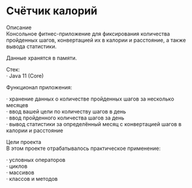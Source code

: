 # Счётчик калорий
    
Описание    
Консольное фитнес-приложение для фиксирования количества пройденных шагов, конвертацией их в калории и расстояние, а также вывода статистики.

Данные хранятся в памяти.

Стек:   
· Java 11 (Core)    

 Функционал приложения: 

 · хранение данных о количестве пройденных шагов за несколько месяцев   
 · ввод вашей цели по количеству шагов в день   
 · ввод пройденного количества шагов за день    
 · вывод статистики за определённый месяц с конвертацией шагов в калории и расстояние       

Цели проекта    
В этом проекте отрабатывалось практическое применение:
    
· условных операторов   
· циклов    
· массивов  
· классов и методов 

